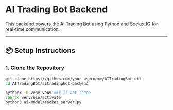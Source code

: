 # AI Trading Bot Backend

This backend powers the AI Trading Bot using Python and Socket.IO for real-time communication.

---

## 📦 Setup Instructions

### 1. Clone the Repository

```bash
git clone https://github.com/your-username/AITradingBot.git
cd AITradingBot/aitradingbot-backend

python3 -m venv venv ### if not there
source venv/bin/activate
python3 ai-model/socket_server.py